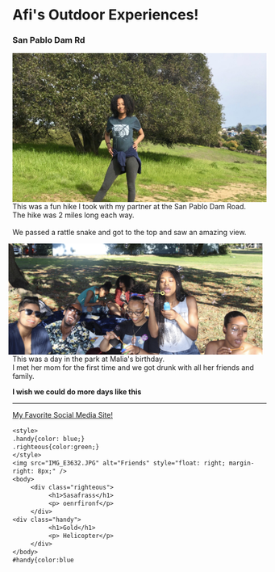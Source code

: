 <h1>Afi's Outdoor Experiences!</h1>

<h3>San Pablo Dam Rd</h3>
<img src="IMG_5214.jpeg" alt="Hike" style=float:right; margin-right: 8px/>
  <p>This was a fun hike I took with my partner at the San Pablo Dam Road.
          <br>The hike was 2 miles long each way.</br>
          <br>We passed a rattle snake and got to the top and saw an amazing view.</br>
  </p>



<img src="IMG_E3632.JPG" alt="Friends" style="float: right; margin-right: 8px;" />
<p>This was a day in the park at Malia's birthday.<br> I met her mom for the first time and we got drunk with all her friends and family.</p>
<strong> I wish we could do more days like this</strong>
<hr>

<a href="wwww.Facebook.com">My Favorite Social Media Site!</a> 


  
```
<style>
.handy{color: blue;}
.righteous{color:green;}
</style>
<img src="IMG_E3632.JPG" alt="Friends" style="float: right; margin-right: 8px;" />
<body>
     <div class="righteous">
          <h1>Sasafrass</h1>
          <p> oenrfironf</p>
     </div>
<div class="handy">
          <h1>Gold</h1>
          <p> Helicopter</p>
     </div>
</body>   
#handy{color:blue
```
